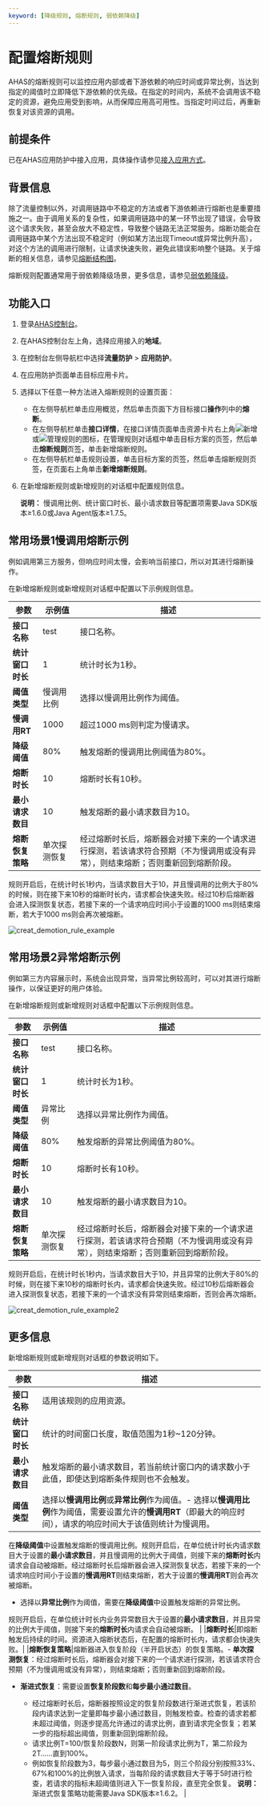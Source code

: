 ```yaml
---
keyword: [降级规则, 熔断规则, 弱依赖降级]
---
```


# 配置熔断规则

AHAS的熔断规则可以监控应用内部或者下游依赖的响应时间或异常比例，当达到指定的阈值时立即降低下游依赖的优先级。在指定的时间内，系统不会调用该不稳定的资源，避免应用受到影响，从而保障应用高可用性。当指定时间过后，再重新恢复对该资源的调用。

## 前提条件

已在AHAS应用防护中接入应用，具体操作请参见[接入应用方式](/cn.zh-CN/流量防护/应用防护/接入应用/接入应用方式.md)。

## 背景信息

除了流量控制以外，对调用链路中不稳定的方法或者下游依赖进行熔断也是重要措施之一。由于调用关系的复杂性，如果调用链路中的某一环节出现了错误，会导致这个请求失败，甚至会放大不稳定性，导致整个链路无法正常服务。熔断功能会在调用链路中某个方法出现不稳定时（例如某方法出现Timeout或异常比例升高），对这个方法的调用进行限制，让请求快速失败，避免此错误影响整个链路。关于熔断的相关信息，请参见[熔断结构图](https://github.com/Netflix/Hystrix/wiki)。

熔断规则配置通常用于弱依赖降级场景，更多信息，请参见[弱依赖降级](/cn.zh-CN/流量防护/应用防护/参考信息/应用防护方法/弱依赖降级.md)。

## 功能入口

1.  登录[AHAS控制台](https://ahas.console.aliyun.com/)。
2.  在AHAS控制台左上角，选择应用接入的**地域**。
3.  在控制台左侧导航栏中选择**流量防护** \> **应用防护**。
4.  在应用防护页面单击目标应用卡片。
5.  选择以下任意一种方法进入熔断规则的设置页面：
    -   在左侧导航栏单击应用概览，然后单击页面下方目标接口**操作**列中的**熔断**。
    -   在左侧导航栏单击**接口详情**，在接口详情页面单击资源卡片右上角![新增](https://static-aliyun-doc.oss-accelerate.aliyuncs.com/assets/img/zh-CN/0322119951/p135195.png)或![管理规则](https://static-aliyun-doc.oss-accelerate.aliyuncs.com/assets/img/zh-CN/0322119951/p135192.png)的图标，在管理规则对话框中单击目标方案的页签，然后单击**熔断规则**页签，单击新增熔断规则。
    -   在左侧导航栏单击规则设置，单击目标方案的页签，然后单击熔断规则页签，在页面右上角单击**新增熔断规则**。
6.  在新增熔断规则或新增规则的对话框中配置规则信息。

    **说明：** 慢调用比例、统计窗口时长、最小请求数目等配置项需要Java SDK版本≥1.6.0或Java Agent版本≥1.7.5。


## 常用场景1慢调用熔断示例

例如调用第三方服务，但响应时间太慢，会影响当前接口，所以对其进行熔断操作。

在新增熔断规则或新增规则对话框中配置以下示例规则信息。

|参数|示例值|描述|
|--|---|--|
|**接口名称**|test|接口名称。|
|**统计窗口时长**|1|统计时长为1秒。|
|**阈值类型**|慢调用比例|选择以慢调用比例作为阈值。|
|**慢调用RT**|1000|超过1000 ms则判定为慢请求。|
|**降级阈值**|80%|触发熔断的慢调用比例阈值为80%。|
|**熔断时长**|10|熔断时长有10秒。|
|**最小请求数目**|10|触发熔断的最小请求数目为10。|
|**熔断恢复策略**|单次探测恢复|经过熔断时长后，熔断器会对接下来的一个请求进行探测，若该请求符合预期（不为慢调用或没有异常），则结束熔断；否则重新回到熔断阶段。|

规则开启后，在统计时长1秒内，当请求数目大于10，并且慢调用的比例大于80%的时候，则在接下来10秒的熔断时长内，请求都会快速失败。经过10秒后熔断器会进入探测恢复状态，若接下来的一个请求响应时间小于设置的1000 ms则结束熔断，若大于1000 ms则会再次被熔断。

![creat_demotion_rule_example](https://static-aliyun-doc.oss-accelerate.aliyuncs.com/assets/img/zh-CN/4173281161/p103439.png)

## 常用场景2异常熔断示例

例如第三方内容展示时，系统会出现异常，当异常比例较高时，可以对其进行熔断操作，以保证更好的用户体验。

在新增熔断规则或新增规则对话框中配置以下示例规则信息。

|参数|示例值|描述|
|--|---|--|
|**接口名称**|test|接口名称。|
|**统计窗口时长**|1|统计时长为1秒。|
|**阈值类型**|异常比例|选择以异常比例作为阈值。|
|**降级阈值**|80%|触发熔断的异常比例阈值为80%。|
|**熔断时长**|10|熔断时长有10秒。|
|**最小请求数目**|10|触发熔断的最小请求数目为10。|
|**熔断恢复策略**|单次探测恢复|经过熔断时长后，熔断器会对接下来的一个请求进行探测，若该请求符合预期（不为慢调用或没有异常），则结束熔断；否则重新回到熔断阶段。|

规则开启后，在统计时长1秒内，当请求数目大于10，并且异常的比例大于80%的时候，则在接下来10秒的熔断时长内，请求都会快速失败。经过10秒后熔断器会进入探测恢复状态，若接下来的一个请求没有异常则结束熔断，否则会再次熔断。

![creat_demotion_rule_example2](https://static-aliyun-doc.oss-accelerate.aliyuncs.com/assets/img/zh-CN/4173281161/p103454.png)

## 更多信息

新增熔断规则或新增规则对话框的参数说明如下。

|参数|描述|
|--|--|
|**接口名称**|适用该规则的应用资源。|
|**统计窗口时长**|统计的时间窗口长度，取值范围为1秒~120分钟。|
|**最小请求数目**|触发熔断的最小请求数目，若当前统计窗口内的请求数小于此值，即使达到熔断条件规则也不会触发。|
|**阈值类型**|选择以**慢调用比例**或**异常比例**作为阈值。-   选择以**慢调用比例**作为阈值，需要设置允许的**慢调用RT**（即最大的响应时间），请求的响应时间大于该值则统计为慢调用。

在**降级阈值**中设置触发熔断的慢调用比例。规则开启后，在单位统计时长内请求数目大于设置的**最小请求数目**，并且慢调用的比例大于阈值，则接下来的**熔断时长**内请求会自动被熔断。经过熔断时长后熔断器会进入探测恢复状态，若接下来的一个请求响应时间小于设置的**慢调用RT**则结束熔断，若大于设置的**慢调用RT**则会再次被熔断。

-   选择以**异常比例**作为阈值，需要在**降级阈值**中设置触发熔断的异常比例。

规则开启后，在单位统计时长内业务异常数目大于设置的**最小请求数目**，并且异常的比例大于阈值，则接下来的**熔断时长**内请求会自动被熔断。 |
|**熔断时长**|即熔断触发后持续的时间。资源进入熔断状态后，在配置的熔断时长内，请求都会快速失败。|
|**熔断恢复策略**|熔断器进入恢复阶段（半开启状态）的恢复策略。-   **单次探测恢复**：经过熔断时长后，熔断器会对接下来的一个请求进行探测，若该请求符合预期（不为慢调用或没有异常），则结束熔断；否则重新回到熔断阶段。
-   **渐进式恢复**：需要设置**恢复阶段数**和**每步最小通过数目**。

    -   经过熔断时长后，熔断器按照设定的恢复阶段数进行渐进式恢复，若该阶段内请求达到一定量即每步最小通过数目，则触发检查。检查的请求若都未超过阈值，则逐步提高允许通过的请求比例，直到请求完全恢复；若某一步的指标超出阈值，则重新回到熔断阶段。
    -   请求比例T=100/恢复阶段数N，则第一阶段请求比例为T，第二阶段为2T……直到100%。
    -   例如恢复阶段数为3，每步最小通过数目为5，则三个阶段分别按照33%、67%和100%的比例放入请求，当每阶段的请求数目大于等于5时进行检查，若请求的指标未超阈值则进入下一恢复阶段，直至完全恢复。
**说明：** 渐进式恢复策略功能需要Java SDK版本≥1.6.2。 |

